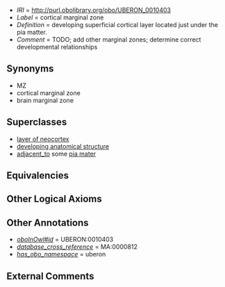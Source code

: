  * *IRI* = http://purl.obolibrary.org/obo/UBERON_0010403
 * *Label* = cortical marginal zone
 * *Definition* = developing superficial cortical layer located just under the pia matter.
 * *Comment* = TODO; add other marginal zones; determine correct developmental relationships

## Synonyms

 * MZ
 * cortical marginal zone
 * brain marginal zone

## Superclasses

 * [layer of neocortex](../../UBERON/01/UBERON_0002301.md)
 * [developing anatomical structure](../../UBERON/23/UBERON_0005423.md)
 * [adjacent_to](../../RO/20/RO_0002220.md) some [pia mater](../../UBERON/61/UBERON_0002361.md)

## Equivalencies


## Other Logical Axioms


## Other Annotations

 * *[oboInOwl#id](../../id/oboInOwl#id.md)* = UBERON:0010403
 * *[database_cross_reference](../../ef/oboInOwl#hasDbXref.md)* = MA:0000812
 * *[has_obo_namespace](../../ce/oboInOwl#hasOBONamespace.md)* = uberon

## External Comments

